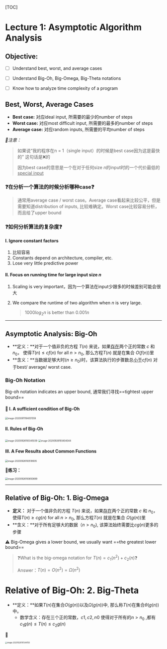 [TOC]



# Lecture 1: Asymptotic Algorithm Analysis



## Objective:

- [ ] Understand best, worst, and average cases
- [ ] Understand Big-Oh, Big-Omega, Big-Theta notations
- [ ] Know how to analyze time complexity of a program



## Best, Worst, Average Cases

- **Best case:** 对应ideal input, 所需要的最少的number of steps
- **Worst case:** 对应most difficult input, 所需要的最多的number of steps
- **Average case:** 对应random inputs, 所需要的平均number of steps

*👀注意：*

> 如果说“我的程序在n = 1（single input）的时候是best case因为这是最快的” 这句话是❌的
>
> 因为best case的意思是一个在对于任何size $n$的input时的一个代价最低的<u>special input</u>



### ❓在分析一个算法的时候分析哪种case❓

> 通常用average case / worst case。Average case看起来比较公平，但是需要知道distribution of inputs, 比较难确定。Worst case比较容易分析，而且给了upper bound



### ❓如何分析算法的复杂度❓

#### **I. Ignore constant factors**

1. 比较容易
2. Constants depend on architecture, compiler, etc.
3. Lose very little predictive power

#### II. Focus on running time for large input size $n$

1. Scaling is very important，因为一个算法在input少跟多的时候差别可能会很大

2. We compare the runtime of two algorithm when $n$ is very large.

   > $1000log_2n$ is better than $0.001n$

****



## Asymptotic Analysis: Big-Oh

- **定义：**对于一个值非负的方程 $T(n)$ 来说，如果<u>存在</u>两个正的常数 $c$ 和 $n_0$， 使得$T(n)\le cf(n)$ for all $n > n_0$, 那么方程$T(n)$ 就是在集合 $O(f(n))$里
- **含义：**当数据足够大时$(n\ge n_0)$时，该算法执行的步骤数总<u>小于</u>$cf(n)$ 对于best/ average/ worst case.



### Big-Oh Notation

Big-oh notation indicates an upper bound, 通常我们寻找==tightest upper bound==

#### 👀 I. A sufficient condition of Big-Oh

<img src="/Users/michaelxu/Library/Application Support/typora-user-images/image-20200911194051559.png" alt="image-20200911194051559" style="zoom:50%;" />



#### II. Rules of Big-Oh

<img src="/Users/michaelxu/Library/Application Support/typora-user-images/image-20200926193345039.png" alt="image-20200926193345039" style="zoom:50%;" />

<img src="/Users/michaelxu/Library/Application Support/typora-user-images/image-20200926193404044.png" alt="image-20200926193404044" style="zoom:50%;" />



#### III. A Few Results about Common Functions

<img src="/Users/michaelxu/Library/Application Support/typora-user-images/image-20200926193518935.png" alt="image-20200926193518935" style="zoom:50%;" />

👀**练习：**

<img src="/Users/michaelxu/Library/Application Support/typora-user-images/image-20200926193650699.png" alt="image-20200926193650699" style="zoom:50%;" />

****



## Relative of Big-Oh: 1. Big-Omega

- **定义：** 对于一个值非负的方程 $T(n)$ 来说，如果<u>存在</u>两个正的常数 $c$ 和 $n_0$， 使得$T(n)\ge cg(n)$ for all $n > n_0$, 那么方程$T(n)$ 就是在集合 $\Omega (g(n))$里
- **含义：**对于所有足够大的数据（$n > n_0$), 该算法始终需要比$cg(n)$更多的步骤

⚠️ Big-Omega gives a lower bound, we usually want ==the greatest lower bound==

> ❓What is the big-omega notation for $T(n) = c_1(n^2) + c_2(n)$❓
>
> Answer：$T(n) = O(n^2) = \Omega (n^2)$



# Relative of Big-Oh: 2. Big-Theta

- **定义：**如果$T(n)$在集合$O(g(n))$以及$\Omega(g(n))$中, 那么称$T(n)$在集合$\theta(g(n))$中。
  - 数学含义：存在三个正的常数，$c1, c2, n0$ 使得对于所有的$n > n_0$ ,都有$c_1g(n) \le T(n) \le c_2g(n)$

🌰

<img src="/Users/michaelxu/Library/Application Support/typora-user-images/image-20201026191344150.png" alt="image-20201026191344150" style="zoom:40%;" />

